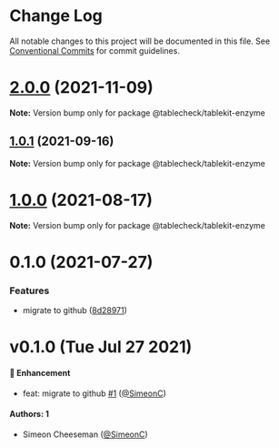 # Change Log

All notable changes to this project will be documented in this file.
See [Conventional Commits](https://conventionalcommits.org) for commit guidelines.

# [2.0.0](https://github.com/tablecheck/tablekit/compare/@tablecheck/tablekit-enzyme@1.0.1...@tablecheck/tablekit-enzyme@2.0.0) (2021-11-09)

**Note:** Version bump only for package @tablecheck/tablekit-enzyme





## [1.0.1](https://github.com/tablecheck/tablekit/compare/@tablecheck/tablekit-enzyme@1.0.0...@tablecheck/tablekit-enzyme@1.0.1) (2021-09-16)

**Note:** Version bump only for package @tablecheck/tablekit-enzyme





# [1.0.0](https://github.com/tablecheck/tablekit/compare/@tablecheck/tablekit-enzyme@0.1.0...@tablecheck/tablekit-enzyme@1.0.0) (2021-08-17)

**Note:** Version bump only for package @tablecheck/tablekit-enzyme





# 0.1.0 (2021-07-27)


### Features

* migrate to github ([8d28971](https://github.com/tablecheck/tablekit/commit/8d28971175010fcb2a3cd9c48a749e7af1bdc9f9))





# v0.1.0 (Tue Jul 27 2021)

#### 🚀 Enhancement

- feat: migrate to github [#1](https://github.com/tablecheck/tablekit/pull/1) ([@SimeonC](https://github.com/SimeonC))

#### Authors: 1

- Simeon Cheeseman ([@SimeonC](https://github.com/SimeonC))
